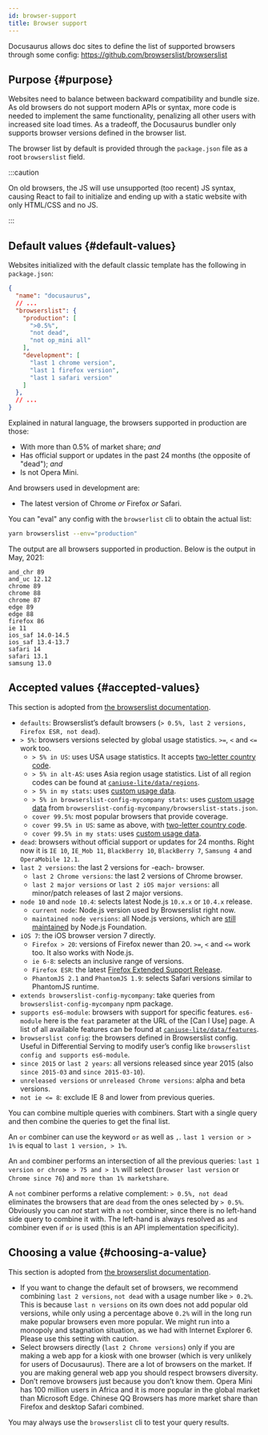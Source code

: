```yaml
---
id: browser-support
title: Browser support
---
```


Docusaurus allows doc sites to define the list of supported browsers through some config:
https://github.com/browserslist/browserslist

## Purpose {#purpose}

Websites need to balance between backward compatibility and bundle size. As old browsers do not support modern APIs or syntax, more code is needed to implement the same functionality, penalizing all other users with increased site load times. As a tradeoff, the Docusaurus bundler only supports browser versions defined in the browser list.

The browser list by default is provided through the `package.json` file as a root `browserslist` field.

:::caution

On old browsers, the JS will use unsupported (too recent) JS syntax, causing React to fail to initialize and ending up with a static website with only HTML/CSS and no JS.

:::

## Default values {#default-values}

Websites initialized with the default classic template has the following in `package.json`:

```json {4-15} title="package.json"
{
  "name": "docusaurus",
  // ...
  "browserslist": {
    "production": [
      ">0.5%",
      "not dead",
      "not op_mini all"
    ],
    "development": [
      "last 1 chrome version",
      "last 1 firefox version",
      "last 1 safari version"
    ]
  },
  // ...
}
```

Explained in natural language, the browsers supported in production are those:

- With more than 0.5% of market share; _and_
- Has official support or updates in the past 24 months (the opposite of "dead"); _and_
- Is not Opera Mini.

And browsers used in development are:

- The latest version of Chrome _or_ Firefox _or_ Safari.

You can "eval" any config with the `browserlist` cli to obtain the actual list:

```bash
yarn browserslist --env="production"
```

The output are all browsers supported in production. Below is the output in May, 2021:

```text
and_chr 89
and_uc 12.12
chrome 89
chrome 88
chrome 87
edge 89
edge 88
firefox 86
ie 11
ios_saf 14.0-14.5
ios_saf 13.4-13.7
safari 14
safari 13.1
samsung 13.0
```

## Accepted values {#accepted-values}

This section is adopted from [the browserslist documentation](https://github.com/browserslist/browserslist/blob/main/README.md#queries).

- `defaults`: Browserslist’s default browsers (`> 0.5%, last 2 versions, Firefox ESR, not dead`).
- `> 5%`: browsers versions selected by global usage statistics. `>=`, `<` and `<=` work too.
  - `> 5% in US`: uses USA usage statistics. It accepts [two-letter country code](https://en.wikipedia.org/wiki/ISO_3166-1_alpha-2#Officially_assigned_code_elements).
  - `> 5% in alt-AS`: uses Asia region usage statistics. List of all region codes can be found at [`caniuse-lite/data/regions`](https://github.com/ben-eb/caniuse-lite/tree/master/data/regions).
  - `> 5% in my stats`: uses [custom usage data](https://github.com/browserslist/browserslist/blob/main/README.md#custom-usage-data).
  - `> 5% in browserslist-config-mycompany stats`: uses [custom usage data](https://github.com/browserslist/browserslist/blob/main/README.md#custom-usage-data) from `browserslist-config-mycompany/browserslist-stats.json`.
  - `cover 99.5%`: most popular browsers that provide coverage.
  - `cover 99.5% in US`: same as above, with [two-letter country code](https://en.wikipedia.org/wiki/ISO_3166-1_alpha-2#Officially_assigned_code_elements).
  - `cover 99.5% in my stats`: uses [custom usage data](https://github.com/browserslist/browserslist/blob/main/README.md#custom-usage-data).
- `dead`: browsers without official support or updates for 24 months. Right now it is `IE 10`, `IE_Mob 11`, `BlackBerry 10`, `BlackBerry 7`, `Samsung 4` and `OperaMobile 12.1`.
- `last 2 versions`: the last 2 versions for -each- browser.
  - `last 2 Chrome versions`: the last 2 versions of Chrome browser.
  - `last 2 major versions` or `last 2 iOS major versions`: all minor/patch releases of last 2 major versions.
- `node 10` and `node 10.4`: selects latest Node.js `10.x.x` or `10.4.x` release.
  - `current node`: Node.js version used by Browserslist right now.
  - `maintained node versions`: all Node.js versions, which are [still maintained](https://github.com/nodejs/Release) by Node.js Foundation.
- `iOS 7`: the iOS browser version 7 directly.
  - `Firefox > 20`: versions of Firefox newer than 20. `>=`, `<` and `<=` work too. It also works with Node.js.
  - `ie 6-8`: selects an inclusive range of versions.
  - `Firefox ESR`: the latest [Firefox Extended Support Release](https://support.mozilla.org/en-US/kb/choosing-firefox-update-channel).
  - `PhantomJS 2.1` and `PhantomJS 1.9`: selects Safari versions similar to PhantomJS runtime.
- `extends browserslist-config-mycompany`: take queries from
  `browserslist-config-mycompany` npm package.
- `supports es6-module`: browsers with support for specific features. `es6-module` here is the `feat` parameter at the URL of the [Can I Use] page. A list of all available features can be found at [`caniuse-lite/data/features`](https://github.com/ben-eb/caniuse-lite/tree/master/data/regions).
- `browserslist config`: the browsers defined in Browserslist config. Useful in Differential Serving to modify user’s config like `browserslist config and supports es6-module`.
- `since 2015` or `last 2 years`: all versions released since year 2015 (also `since 2015-03` and `since 2015-03-10`).
- `unreleased versions` or `unreleased Chrome versions`: alpha and beta versions.
- `not ie <= 8`: exclude IE 8 and lower from previous queries.

You can combine multiple queries with combiners. Start with a single query and then combine the queries to get the final list.

An `or` combiner can use the keyword `or` as well as `,`. `last 1 version or > 1%` is equal to `last 1 version, > 1%`.

An `and` combiner performs an intersection of all the previous queries: `last 1 version or chrome > 75 and > 1%` will select (`browser last version` or `Chrome since 76`) and `more than 1% marketshare`.

A `not` combiner performs a relative complement: `> 0.5%, not dead` eliminates the browsers that are `dead` from the ones selected by `> 0.5%`. Obviously you can _not_ start with a `not` combiner, since there is no left-hand side query to combine it with. The left-hand is always resolved as `and` combiner even if `or` is used (this is an API implementation specificity).

## Choosing a value {#choosing-a-value}

This section is adopted from [the browserslist documentation](https://github.com/browserslist/browserslist/blob/main/README.md#best-practices).

- If you want to change the default set of browsers, we recommend combining `last 2 versions`, `not dead` with a usage number like `> 0.2%`. This is because `last n versions` on its own does not add popular old versions, while only using a percentage above `0.2%` will in the long run make popular browsers even more popular. We might run into a monopoly and stagnation situation, as we had with Internet Explorer 6. Please use this setting with caution.
- Select browsers directly (`last 2 Chrome versions`) only if you are making a web app for a kiosk with one browser (which is very unlikely for users of Docusaurus). There are a lot of browsers on the market. If you are making general web app you should respect browsers diversity.
- Don’t remove browsers just because you don’t know them. Opera Mini has 100 million users in Africa and it is more popular in the global market than Microsoft Edge. Chinese QQ Browsers has more market share than Firefox and desktop Safari combined.

You may always use the `browserslist` cli to test your query results.
